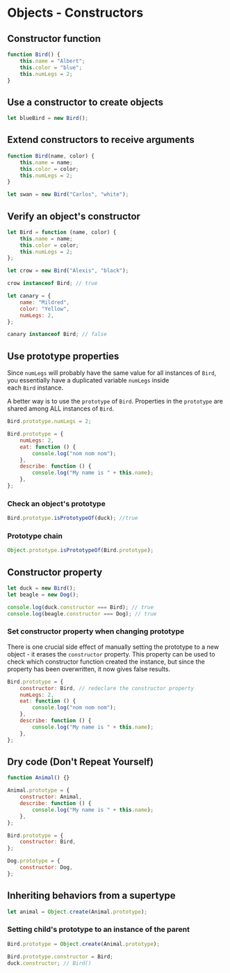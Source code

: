 # Objects - Constructors

## Constructor function

```js
function Bird() {
	this.name = "Albert";
	this.color = "blue";
	this.numLegs = 2;
}
```

## Use a constructor to create objects

```js
let blueBird = new Bird();
```

## Extend constructors to receive arguments

```js
function Bird(name, color) {
	this.name = name;
	this.color = color;
	this.numLegs = 2;
}

let swan = new Bird("Carlos", "white");
```

## Verify an object's constructor

```js
let Bird = function (name, color) {
	this.name = name;
	this.color = color;
	this.numLegs = 2;
};

let crow = new Bird("Alexis", "black");

crow instanceof Bird; // true
```

```js
let canary = {
	name: "Mildred",
	color: "Yellow",
	numLegs: 2,
};

canary instanceof Bird; // false
```

## Use prototype properties

Since `numLegs` will probably have the same value for all instances of `Bird`, you essentially have a duplicated variable `numLegs` inside each `Bird` instance.

A better way is to use the `prototype` of `Bird`. Properties in the `prototype` are shared among ALL instances of `Bird`.

```js
Bird.prototype.numLegs = 2;
```

```js
Bird.prototype = {
	numLegs: 2,
	eat: function () {
		console.log("nom nom nom");
	},
	describe: function () {
		console.log("My name is " + this.name);
	},
};
```

### Check an object's prototype

```js
Bird.prototype.isPrototypeOf(duck); //true
```

### Prototype chain

```js
Object.prototype.isPrototypeOf(Bird.prototype);
```

## Constructor property

```js
let duck = new Bird();
let beagle = new Dog();

console.log(duck.constructor === Bird); // true
console.log(beagle.constructor === Dog); // true
```

### Set constructor property when changing prototype

There is one crucial side effect of manually setting the prototype to a new object - it erases the `constructor` property. This property can be used to check which constructor function created the instance, but since the property has been overwritten, it now gives false results.

```js
Bird.prototype = {
	constructor: Bird, // redeclare the constructor property
	numLegs: 2,
	eat: function () {
		console.log("nom nom nom");
	},
	describe: function () {
		console.log("My name is " + this.name);
	},
};
```

## Dry code (Don't Repeat Yourself)

```js
function Animal() {}

Animal.prototype = {
	constructor: Animal,
	describe: function () {
		console.log("My name is " + this.name);
	},
};
```

```js
Bird.prototype = {
	constructor: Bird,
};

Dog.prototype = {
	constructor: Dog,
};
```

## Inheriting behaviors from a supertype

```js
let animal = Object.create(Animal.prototype);
```

### Setting child's prototype to an instance of the parent

```js
Bird.prototype = Object.create(Animal.prototype);
```

```js
Bird.prototype.constructor = Bird;
duck.constructor; // Bird()
```
